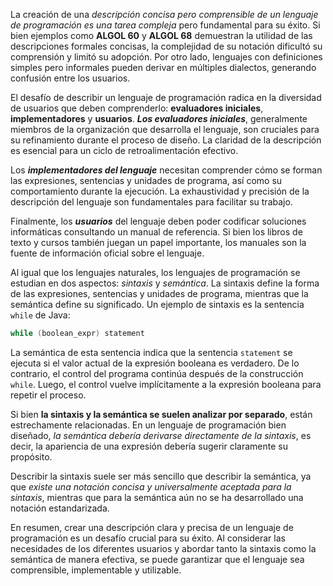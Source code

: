 La creación de una _descripción concisa pero comprensible de un lenguaje de programación es una tarea compleja_ pero fundamental para su éxito. Si bien ejemplos como **ALGOL 60** y **ALGOL 68** demuestran la utilidad de las descripciones formales concisas, la complejidad de su notación dificultó su comprensión y limitó su adopción. Por otro lado, lenguajes con definiciones simples pero informales pueden derivar en múltiples dialectos, generando confusión entre los usuarios.

El desafío de describir un lenguaje de programación radica en la diversidad de usuarios que deben comprenderlo: **evaluadores iniciales**, **implementadores** y **usuarios**. 
**_Los evaluadores iniciales_**, generalmente miembros de la organización que desarrolla el lenguaje, son cruciales para su refinamiento durante el proceso de diseño. La claridad de la descripción es esencial para un ciclo de retroalimentación efectivo.

Los **_implementadores del lenguaje_** necesitan comprender cómo se forman las expresiones, sentencias y unidades de programa, así como su comportamiento durante la ejecución. La exhaustividad y precisión de la descripción del lenguaje son fundamentales para facilitar su trabajo.

Finalmente, los **_usuarios_** del lenguaje deben poder codificar soluciones informáticas consultando un manual de referencia. Si bien los libros de texto y cursos también juegan un papel importante, los manuales son la fuente de información oficial sobre el lenguaje.

Al igual que los lenguajes naturales, los lenguajes de programación se estudian en dos aspectos: _sintaxis_ y _semántica_. La sintaxis define la forma de las expresiones, sentencias y unidades de programa, mientras que la semántica define su significado. Un ejemplo de sintaxis es la sentencia `while` de Java:

```java
while (boolean_expr) statement
```

La semántica de esta sentencia indica que la sentencia `statement` se ejecuta si el valor actual de la expresión booleana es verdadero. De lo contrario, el control del programa continúa después de la construcción `while`. Luego, el control vuelve implícitamente a la expresión booleana para repetir el proceso.

Si bien **la sintaxis y la semántica se suelen analizar por separado**, están estrechamente relacionadas. En un lenguaje de programación bien diseñado, _la semántica debería derivarse directamente de la sintaxis_, es decir, la apariencia de una expresión debería sugerir claramente su propósito.

Describir la sintaxis suele ser más sencillo que describir la semántica, ya que _existe una notación concisa y universalmente aceptada para la sintaxis_, mientras que para la semántica aún no se ha desarrollado una notación estandarizada.

En resumen, crear una descripción clara y precisa de un lenguaje de programación es un desafío crucial para su éxito. Al considerar las necesidades de los diferentes usuarios y abordar tanto la sintaxis como la semántica de manera efectiva, se puede garantizar que el lenguaje sea comprensible, implementable y utilizable.